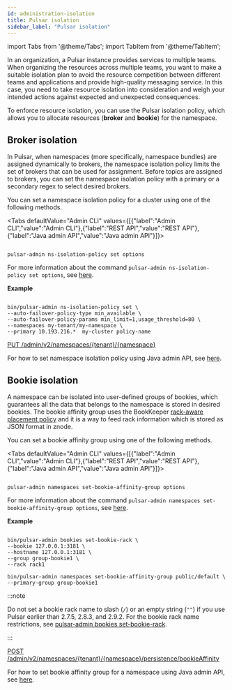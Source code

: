 ```yaml
---
id: administration-isolation
title: Pulsar isolation
sidebar_label: "Pulsar isolation"
---
```


import Tabs from '@theme/Tabs';
import TabItem from '@theme/TabItem';


In an organization, a Pulsar instance provides services to multiple teams. When organizing the resources across multiple teams, you want to make a suitable isolation plan to avoid the resource competition between different teams and applications and provide high-quality messaging service. In this case, you need to take resource isolation into consideration and weigh your intended actions against expected and unexpected consequences.

To enforce resource isolation, you can use the Pulsar isolation policy, which allows you to allocate resources (**broker** and **bookie**) for the namespace.

## Broker isolation

In Pulsar, when namespaces (more specifically, namespace bundles) are assigned dynamically to brokers, the namespace isolation policy limits the set of brokers that can be used for assignment. Before topics are assigned to brokers, you can set the namespace isolation policy with a primary or a secondary regex to select desired brokers.

You can set a namespace isolation policy for a cluster using one of the following methods. 

<Tabs 
  defaultValue="Admin CLI"
  values={[{"label":"Admin CLI","value":"Admin CLI"},{"label":"REST API","value":"REST API"},{"label":"Java admin API","value":"Java admin API"}]}>

<TabItem value="Admin CLI">

```

pulsar-admin ns-isolation-policy set options

```

For more information about the command `pulsar-admin ns-isolation-policy set options`, see [here](https://pulsar.apache.org/tools/pulsar-admin/).

**Example**

```shell

bin/pulsar-admin ns-isolation-policy set \
--auto-failover-policy-type min_available \
--auto-failover-policy-params min_limit=1,usage_threshold=80 \
--namespaces my-tenant/my-namespace \
--primary 10.193.216.*  my-cluster policy-name

```

</TabItem>
<TabItem value="REST API">

[PUT /admin/v2/namespaces/{tenant}/{namespace}](https://pulsar.apache.org/admin-rest-api/?version=master&apiversion=v2#operation/createNamespace)

</TabItem>
<TabItem value="Java admin API">

For how to set namespace isolation policy using Java admin API, see [here](https://github.com/apache/pulsar/blob/master/pulsar-client-admin/src/main/java/org/apache/pulsar/client/admin/internal/NamespacesImpl.java#L251).

</TabItem>

</Tabs>

## Bookie isolation

A namespace can be isolated into user-defined groups of bookies, which guarantees all the data that belongs to the namespace is stored in desired bookies. The bookie affinity group uses the BookKeeper [rack-aware placement policy](https://bookkeeper.apache.org/docs/latest/api/javadoc/org/apache/bookkeeper/client/EnsemblePlacementPolicy.html) and it is a way to feed rack information which is stored as JSON format in znode.

You can set a bookie affinity group using one of the following methods.

<Tabs 
  defaultValue="Admin CLI"
  values={[{"label":"Admin CLI","value":"Admin CLI"},{"label":"REST API","value":"REST API"},{"label":"Java admin API","value":"Java admin API"}]}>

<TabItem value="Admin CLI">

```

pulsar-admin namespaces set-bookie-affinity-group options

```

For more information about the command `pulsar-admin namespaces set-bookie-affinity-group options`, see [here](https://pulsar.apache.org/tools/pulsar-admin/).

**Example**

```shell

bin/pulsar-admin bookies set-bookie-rack \
--bookie 127.0.0.1:3181 \
--hostname 127.0.0.1:3181 \
--group group-bookie1 \
--rack rack1

bin/pulsar-admin namespaces set-bookie-affinity-group public/default \
--primary-group group-bookie1

```

:::note

Do not set a bookie rack name to slash (`/`) or an empty string (`""`) if you use Pulsar earlier than 2.7.5, 2.8.3, and 2.9.2. For the bookie rack name restrictions, see [pulsar-admin bookies set-bookie-rack](https://pulsar.apache.org/tools/pulsar-admin/).

:::

</TabItem>
<TabItem value="REST API">

[POST /admin/v2/namespaces/{tenant}/{namespace}/persistence/bookieAffinity](https://pulsar.apache.org/admin-rest-api/?version=master&apiversion=v2#operation/setBookieAffinityGroup)

</TabItem>
<TabItem value="Java admin API">

For how to set bookie affinity group for a namespace using Java admin API, see [here](https://github.com/apache/pulsar/blob/master/pulsar-client-admin/src/main/java/org/apache/pulsar/client/admin/internal/NamespacesImpl.java#L1164).

</TabItem>

</Tabs>
